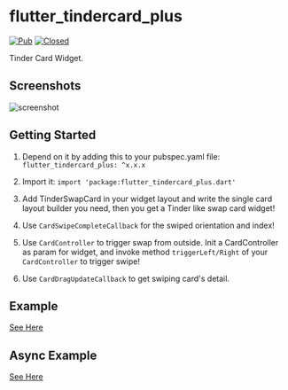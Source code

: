 # flutter_tindercard_plus

[![Pub](https://img.shields.io/pub/v/flutter_tindercard.svg?color=%233CB371)](https://pub.dartlang.org/packages/flutter_tindercard_plus)
[![Closed](https://img.shields.io/github/issues-closed-raw/ShaunRain/flutter_tindercard.svg?color=%23FF69B4)](https://github.com/tonini46/flutter_tindercard_plus/issues?q=is%3Aissue+is%3Aclosed)

Tinder Card Widget.

## Screenshots

![screenshot](./assets/example_tindercard.gif)

## Getting Started

1. Depend on it by adding this to your pubspec.yaml file: ```flutter_tindercard_plus: ^x.x.x```

2. Import it: ```import 'package:flutter_tindercard_plus.dart'```

3. Add TinderSwapCard in your widget layout and write the single card layout builder you need, then you get a Tinder like swap card widget!

4. Use `CardSwipeCompleteCallback` for the swiped orientation and index!

5. Use `CardController` to trigger swap from outside. Init a CardController as param for widget, and invoke method `triggerLeft/Right` of your `CardController` to trigger swipe!

6. Use `CardDragUpdateCallback` to get swiping card's detail.

## Example
[See Here](./example/example/lib)

## Async Example
[See Here](./example/async_data/lib)
